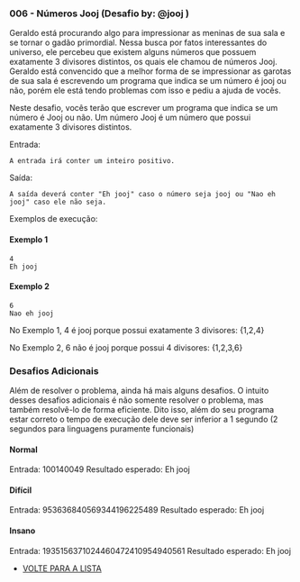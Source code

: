 
### 006 - Números Jooj (Desafio by: @jooj )

Geraldo está procurando algo para impressionar as meninas de sua sala e se tornar o gadão primordial. 
Nessa busca por fatos interessantes do universo, ele percebeu que existem alguns números que possuem exatamente 3 divisores distintos, 
os quais ele chamou de números Jooj. Geraldo está convencido que a melhor forma de se impressionar as garotas de sua sala é escrevendo um programa que indica se um número é jooj ou não, porém ele está tendo problemas com isso e pediu a ajuda de vocês.

Neste desafio, vocês terão que escrever um programa que indica se um número é Jooj ou não.
Um número Jooj é um número que possui exatamente 3 divisores distintos.

Entrada:

```
A entrada irá conter um inteiro positivo.
```

Saída:

```
A saída deverá conter "Eh jooj" caso o número seja jooj ou "Nao eh jooj" caso ele não seja.
```

Exemplos de execução:

#### Exemplo 1

```
4
Eh jooj
```

#### Exemplo 2

```
6
Nao eh jooj
```

No Exemplo 1, 4 é jooj porque possui exatamente 3 divisores: {1,2,4}

No Exemplo 2, 6 não é jooj porque possui 4 divisores: {1,2,3,6}

### Desafios Adicionais

Além de resolver o problema, ainda há mais alguns desafios. O intuito desses desafios adicionais é não somente resolver o problema, mas também resolvê-lo de forma eficiente. Dito isso, além do seu programa estar correto o tempo de execução dele deve ser inferior a 1 segundo (2 segundos para linguagens puramente funcionais)

#### Normal
Entrada: 100140049
Resultado esperado: Eh jooj

#### Difícil
Entrada: 953636840569344196225489
Resultado esperado: Eh jooj

#### Insano
Entrada: 1935156371024460472410954940561
Resultado esperado: Eh jooj

- [VOLTE PARA A LISTA](../README.md)